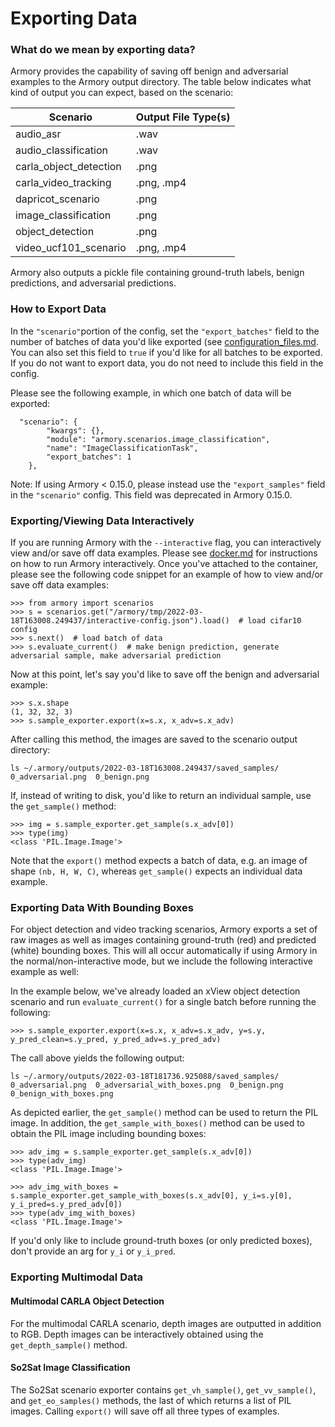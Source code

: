 # Exporting Data


### What do we mean by exporting data?
Armory provides the capability of saving off benign and adversarial examples
to the Armory output directory. The table below indicates what kind of output
you can expect, based on the scenario:

| Scenario               | Output File Type(s) | 
|------------------------|---------------------|
| audio_asr              | .wav                | 
| audio_classification   | .wav                | 
| carla_object_detection | .png                | 
| carla_video_tracking   | .png, .mp4          | 
| dapricot_scenario      | .png                | 
| image_classification   | .png                | 
| object_detection       | .png                | 
| video_ucf101_scenario  | .png, .mp4          | 

Armory also outputs a pickle file containing ground-truth labels, benign predictions, and adversarial predictions.

### How to Export Data
In the `"scenario"`portion of the config, set the `"export_batches"` field to the
number of batches of data you'd like exported (see [configuration_files.md](configuration_files.md#exporting-data). You can also set this field to `true` if 
you'd like for all batches to be exported. If you do not want to export data, you do 
not need to include this field in the config. 

Please see the following example, in which one batch of data will be exported:

```commandline
  "scenario": {
        "kwargs": {},
        "module": "armory.scenarios.image_classification",
        "name": "ImageClassificationTask",
        "export_batches": 1
    },

```


Note: If using Armory < 0.15.0, please instead use the `"export_samples"` field in the `"scenario"` config. This field was deprecated in Armory 0.15.0.


### Exporting/Viewing Data Interactively
If you are running Armory with the `--interactive` flag, you can interactively view and/or save off data examples. 
Please see [docker.md](docker.md#interactive-use) for instructions on how to run Armory interactively. Once you've attached
to the container, please see the following code snippet for an example of how to view and/or save off data examples:

```commandline
>>> from armory import scenarios
>>> s = scenarios.get("/armory/tmp/2022-03-18T163008.249437/interactive-config.json").load()  # load cifar10 config
>>> s.next()  # load batch of data
>>> s.evaluate_current()  # make benign prediction, generate adversarial sample, make adversarial prediction
```

Now at this point, let's say you'd like to save off the benign and adversarial example:
```commandline
>>> s.x.shape
(1, 32, 32, 3)
>>> s.sample_exporter.export(x=s.x, x_adv=s.x_adv)
```

After calling this method, the images are saved to the scenario output directory:
```commandline
ls ~/.armory/outputs/2022-03-18T163008.249437/saved_samples/
0_adversarial.png  0_benign.png
```

If, instead of writing to disk, you'd like to return an individual sample, use the `get_sample()` method:
```commandline
>>> img = s.sample_exporter.get_sample(s.x_adv[0])
>>> type(img)
<class 'PIL.Image.Image'>
```

Note that the `export()` method expects a batch of data, e.g. an image of shape `(nb, H, W, C)`, whereas `get_sample()` expects 
an individual data example.

### Exporting Data With Bounding Boxes
For object detection and video tracking scenarios, Armory exports a set of raw images as well as images containing ground-truth (red) 
and predicted (white) bounding boxes. This will all occur automatically if using Armory in the normal/non-interactive mode, but we include
the following interactive example as well:

In the example below, we've already loaded an xView object detection scenario and run `evaluate_current()` for a single batch before running the following:
```commandline
>>> s.sample_exporter.export(x=s.x, x_adv=s.x_adv, y=s.y, y_pred_clean=s.y_pred, y_pred_adv=s.y_pred_adv)
```

The call above yields the following output:

```commandline
ls ~/.armory/outputs/2022-03-18T181736.925088/saved_samples/
0_adversarial.png  0_adversarial_with_boxes.png  0_benign.png  0_benign_with_boxes.png
```

As depicted earlier, the `get_sample()` method can be used to return the PIL image. In addition, the `get_sample_with_boxes()` method can be used to obtain the 
PIL image including bounding boxes:
```commandline
>>> adv_img = s.sample_exporter.get_sample(s.x_adv[0])
>>> type(adv_img)
<class 'PIL.Image.Image'>

>>> adv_img_with_boxes = s.sample_exporter.get_sample_with_boxes(s.x_adv[0], y_i=s.y[0], y_i_pred=s.y_pred_adv[0])
>>> type(adv_img_with_boxes)
<class 'PIL.Image.Image'>
```
If you'd only like to include ground-truth boxes (or only predicted boxes), don't provide an arg for `y_i` or `y_i_pred`.

### Exporting Multimodal Data
#### Multimodal CARLA Object Detection
For the multimodal CARLA scenario, depth images are outputted in addition to RGB. Depth images can be interactively obtained using the 
`get_depth_sample()` method.

#### So2Sat Image Classification
The So2Sat scenario exporter contains `get_vh_sample()`, `get_vv_sample()`, and `get_eo_samples()` methods, the last of which returns a list of 
PIL images. Calling `export()` will save off all three types of examples.

